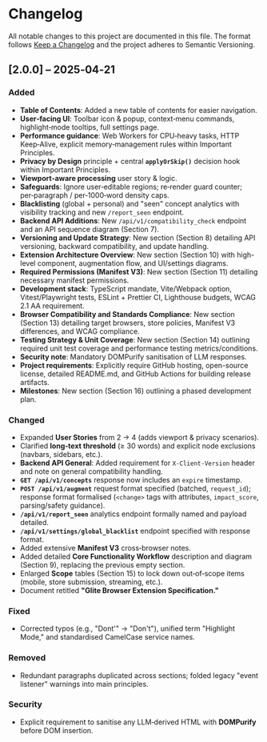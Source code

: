 # Changelog
All notable changes to this project are documented in this file.
The format follows [Keep a Changelog](https://keepachangelog.com) and the
project adheres to Semantic Versioning.

## [2.0.0] – 2025‑04‑21

### Added
- **Table of Contents**: Added a new table of contents for easier navigation.
- **User‑facing UI**: Toolbar icon & popup, context‑menu commands,
  highlight‑mode tooltips, full settings page.
- **Performance guidance**: Web Workers for CPU‑heavy tasks, HTTP Keep‑Alive,
  explicit memory‑management rules within Important Principles.
- **Privacy by Design** principle + central **`applyOrSkip()`** decision hook
  within Important Principles.
- **Viewport‑aware processing** user story & logic.
- **Safeguards**: Ignore user‑editable regions; re‑render guard counter;
  per‑paragraph / per‑1000‑word density caps.
- **Blacklisting** (global + personal) and "seen" concept analytics with
  visibility tracking and new `/report_seen` endpoint.
- **Backend API Additions**: New `/api/v1/compatibility_check` endpoint and an
  API sequence diagram (Section 7).
- **Versioning and Update Strategy**: New section (Section 8) detailing API
  versioning, backward compatibility, and update handling.
- **Extension Architecture Overview**: New section (Section 10) with
  high-level component, augmentation flow, and UI/settings diagrams.
- **Required Permissions (Manifest V3)**: New section (Section 11) detailing
  necessary manifest permissions.
- **Development stack**: TypeScript mandate, Vite/Webpack option,
  Vitest/Playwright tests, ESLint + Prettier CI, Lighthouse budgets,
  WCAG 2.1 AA requirement.
- **Browser Compatibility and Standards Compliance**: New section (Section 13)
  detailing target browsers, store policies, Manifest V3 differences, and
  WCAG compliance.
- **Testing Strategy & Unit Coverage**: New section (Section 14) outlining
  required unit test coverage and performance testing metrics/conditions.
- **Security note**: Mandatory DOMPurify sanitisation of LLM responses.
- **Project requirements**: Explicitly require GitHub hosting, open-source
  license, detailed README.md, and GitHub Actions for building release
  artifacts.
- **Milestones**: New section (Section 16) outlining a phased development plan.

### Changed
- Expanded **User Stories** from 2 → 4 (adds viewport & privacy scenarios).
- Clarified **long‑text threshold** (≥ 30 words) and explicit node
  exclusions (navbars, sidebars, etc.).
- **Backend API General**: Added requirement for `X-Client-Version` header and
  note on general compatibility handling.
- **`GET /api/v1/concepts`** response now includes an `expire` timestamp.
- **`POST /api/v1/augment`** request format specified (batched, `request_id`);
  response format formalised (`<change>` tags with attributes, `impact_score`,
  parsing/safety guidance).
- **`/api/v1/report_seen`** analytics endpoint formally named and payload
  detailed.
- **`/api/v1/settings/global_blacklist`** endpoint specified with response
  format.
- Added extensive **Manifest V3** cross‑browser notes.
- Added detailed **Core Functionality Workflow** description and diagram
  (Section 9), replacing the previous empty section.
- Enlarged **Scope** tables (Section 15) to lock down out‑of‑scope items
  (mobile, store submission, streaming, etc.).
- Document retitled **"Glite Browser Extension Specification."**

### Fixed
- Corrected typos (e.g., "Dont'" → "Don't"), unified term "Highlight Mode,"
  and standardised CamelCase service names.

### Removed
- Redundant paragraphs duplicated across sections; folded legacy "event
  listener" warnings into main principles.

### Security
- Explicit requirement to sanitise any LLM‑derived HTML with **DOMPurify**
  before DOM insertion.